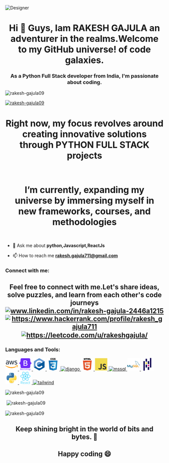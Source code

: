 ![Designer](https://github.com/user-attachments/assets/ed22eed3-efa6-48ca-afc9-4b770e48493f)

<h1 align="center">Hi 👋 Guys, Iam RAKESH GAJULA an adventurer in the realms.Welcome to my GitHub universe! of code galaxies.</h1>
<h3 align="center">As a Python Full Stack developer from India, I'm passionate about coding.</h3>

<p align="left"> <img src="https://komarev.com/ghpvc/?username=rakesh-gajula09&label=Profile%20views&color=0e75b6&style=flat" alt="rakesh-gajula09"/> </p>

<p align="left"> <a href="https://github.com/ryo-ma/github-profile-trophy"><img src="https://github-profile-trophy.vercel.app/?username=rakesh-gajula09" alt="rakesh-gajula09" /></a> </p>
<h1 align="center">Right now, my focus revolves around creating innovative solutions through PYTHON FULL STACK projects</h1><br>
<h1 align="center">I’m currently, expanding my universe by immersing myself in new frameworks, courses, and methodologies</h1><br>

- 💬 Ask me about **python,Javascript,ReactJs**

- 📫 How to reach me **rakesh.gajula711@gmail.com**

<h3 align="left">Connect with me:</h3>
<p align="left">
<h2 align="center">Feel free to connect with me.Let's share ideas, solve puzzles, and learn from each other's code journeys<br>
<a href="https://linkedin.com/in/www.linkedin.com/in/rakesh-gajula-2446a1215" target="blank"><img align="center" src="https://raw.githubusercontent.com/rahuldkjain/github-profile-readme-generator/master/src/images/icons/Social/linked-in-alt.svg" alt="www.linkedin.com/in/rakesh-gajula-2446a1215" height="30" width="40" /></a>
<a href="https://www.hackerrank.com/https://www.hackerrank.com/profile/rakesh_gajula711" target="blank"><img align="center" src="https://raw.githubusercontent.com/rahuldkjain/github-profile-readme-generator/master/src/images/icons/Social/hackerrank.svg" alt="https://www.hackerrank.com/profile/rakesh_gajula711" height="30" width="40" /></a>
<a href="https://www.leetcode.com/https://leetcode.com/u/rakeshgajula/" target="blank"><img align="center" src="https://raw.githubusercontent.com/rahuldkjain/github-profile-readme-generator/master/src/images/icons/Social/leet-code.svg" alt="https://leetcode.com/u/rakeshgajula/" height="30" width="40" /></a>
</p>

<h3 align="left">Languages and Tools:</h3>
<p align="left"> <a href="https://aws.amazon.com" target="_blank" rel="noreferrer"> <img src="https://raw.githubusercontent.com/devicons/devicon/master/icons/amazonwebservices/amazonwebservices-original-wordmark.svg" alt="aws" width="40" height="40"/> </a> <a href="https://getbootstrap.com" target="_blank" rel="noreferrer"> <img src="https://raw.githubusercontent.com/devicons/devicon/master/icons/bootstrap/bootstrap-plain-wordmark.svg" alt="bootstrap" width="40" height="40"/> </a> <a href="https://www.cprogramming.com/" target="_blank" rel="noreferrer"> <img src="https://raw.githubusercontent.com/devicons/devicon/master/icons/c/c-original.svg" alt="c" width="40" height="40"/> </a> <a href="https://www.w3schools.com/css/" target="_blank" rel="noreferrer"> <img src="https://raw.githubusercontent.com/devicons/devicon/master/icons/css3/css3-original-wordmark.svg" alt="css3" width="40" height="40"/> </a> <a href="https://www.djangoproject.com/" target="_blank" rel="noreferrer"> <img src="https://cdn.worldvectorlogo.com/logos/django.svg" alt="django" width="40" height="40"/> </a> <a href="https://www.w3.org/html/" target="_blank" rel="noreferrer"> <img src="https://raw.githubusercontent.com/devicons/devicon/master/icons/html5/html5-original-wordmark.svg" alt="html5" width="40" height="40"/> </a> <a href="https://developer.mozilla.org/en-US/docs/Web/JavaScript" target="_blank" rel="noreferrer"> <img src="https://raw.githubusercontent.com/devicons/devicon/master/icons/javascript/javascript-original.svg" alt="javascript" width="40" height="40"/> </a> <a href="https://www.microsoft.com/en-us/sql-server" target="_blank" rel="noreferrer"> <img src="https://www.svgrepo.com/show/303229/microsoft-sql-server-logo.svg" alt="mssql" width="40" height="40"/> </a> <a href="https://www.mysql.com/" target="_blank" rel="noreferrer"> <img src="https://raw.githubusercontent.com/devicons/devicon/master/icons/mysql/mysql-original-wordmark.svg" alt="mysql" width="40" height="40"/> </a> <a href="https://pandas.pydata.org/" target="_blank" rel="noreferrer"> <img src="https://raw.githubusercontent.com/devicons/devicon/2ae2a900d2f041da66e950e4d48052658d850630/icons/pandas/pandas-original.svg" alt="pandas" width="40" height="40"/> </a> <a href="https://www.python.org" target="_blank" rel="noreferrer"> <img src="https://raw.githubusercontent.com/devicons/devicon/master/icons/python/python-original.svg" alt="python" width="40" height="40"/> </a> <a href="https://reactjs.org/" target="_blank" rel="noreferrer"> <img src="https://raw.githubusercontent.com/devicons/devicon/master/icons/react/react-original-wordmark.svg" alt="react" width="40" height="40"/> </a> <a href="https://tailwindcss.com/" target="_blank" rel="noreferrer"> <img src="https://www.vectorlogo.zone/logos/tailwindcss/tailwindcss-icon.svg" alt="tailwind" width="40" height="40"/> </a> </p>

<p><img align="center" src="https://github-readme-stats.vercel.app/api/top-langs?username=rakesh-gajula09&show_icons=true&locale=en&layout=compact" alt="rakesh-gajula09" /></p>

<p>&nbsp;<img align="center" src="https://github-readme-stats.vercel.app/api?username=rakesh-gajula09&show_icons=true&locale=en" alt="rakesh-gajula09" /></p>

<p><img align="center" src="https://github-readme-streak-stats.herokuapp.com/?user=rakesh-gajula09&" alt="rakesh-gajula09" /></p>

<h2 align="center">Keep shining bright in the world of bits and bytes. 🌟</h2>
<h2 align="center">Happy coding 😄</h2>

